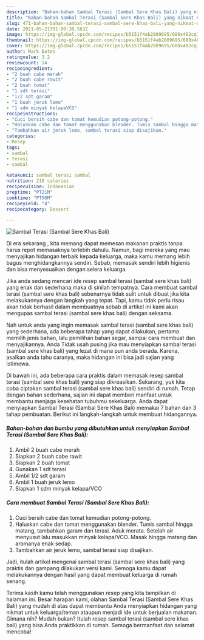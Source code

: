 ```yaml
---
description: "Bahan-bahan Sambal Terasi (Sambal Sere Khas Bali) yang nikmat Untuk Jualan"
title: "Bahan-bahan Sambal Terasi (Sambal Sere Khas Bali) yang nikmat Untuk Jualan"
slug: 471-bahan-bahan-sambal-terasi-sambal-sere-khas-bali-yang-nikmat-untuk-jualan
date: 2021-05-21T01:00:30.563Z
image: https://img-global.cpcdn.com/recipes/b5151f4ab2809695/680x482cq70/sambal-terasi-sambal-sere-khas-bali-foto-resep-utama.jpg
thumbnail: https://img-global.cpcdn.com/recipes/b5151f4ab2809695/680x482cq70/sambal-terasi-sambal-sere-khas-bali-foto-resep-utama.jpg
cover: https://img-global.cpcdn.com/recipes/b5151f4ab2809695/680x482cq70/sambal-terasi-sambal-sere-khas-bali-foto-resep-utama.jpg
author: Mark Bates
ratingvalue: 3.2
reviewcount: 14
recipeingredient:
- "2 buah cabe merah"
- "2 buah cabe rawit"
- "2 buah tomat"
- "1 sdt terasi"
- "1/2 sdt garam"
- "1 buah jeruk lemo"
- "1 sdm minyak kelapaVCO"
recipeinstructions:
- "Cuci bersih cabe dan tomat kemudian potong-potong."
- "Haluskan cabe dan tomat menggunakan blender. Tumis sambal hingga matang, tambahkan garam dan terasi. Aduk merata. Setelah air menyusut lalu masukkan minyak kelapa/VCO. Masak hingga matang dan aromanya enak sedap."
- "Tambahkan air jeruk lemo, sambal terasi siap disajikan."
categories:
- Resep
tags:
- sambal
- terasi
- sambal

katakunci: sambal terasi sambal 
nutrition: 218 calories
recipecuisine: Indonesian
preptime: "PT21M"
cooktime: "PT50M"
recipeyield: "4"
recipecategory: Dessert

---
```



![Sambal Terasi (Sambal Sere Khas Bali)](https://img-global.cpcdn.com/recipes/b5151f4ab2809695/680x482cq70/sambal-terasi-sambal-sere-khas-bali-foto-resep-utama.jpg)

Di era  sekarang , kita memang dapat memesan makanan praktis tanpa harus repot memasaknya terlebih dahulu. Namun, bagi mereka yang mau menyajikan hidangan terbaik kepada keluarga, maka kamu memang lebih bagus menghidangkannya sendiri. Sebab, memasak sendiri lebih higienis dan bisa menyesuaikan dengan selera keluarga.

Jika anda sedang mencari ide resep sambal terasi (sambal sere khas bali) yang enak dan sederhana,maka di sinilah tempatnya. Cara membuat sambal terasi (sambal sere khas bali)  sebenarnya tidak sulit untuk dibuat jika kita melakukannya dengan langkah yang tepat. Tapi, kamu tidak perlu risau akan tidak berhasil dalam membuatnya 
sebab di artikel ini kami akan mengupas sambal terasi (sambal sere khas bali) dengan seksama.  



Nah untuk anda yang ingin memasak sambal terasi (sambal sere khas bali) yang sederhana, ada beberapa tahap yang dapat dilakukan, pertama memilih jenis bahan, lalu pemilihan bahan segar, sampai cara membuat dan menyajikannya. Anda Tidak usah pusing jika mau menyiapkan sambal terasi (sambal sere khas bali) yang lezat di mana pun anda berada. Karena, asalkan anda  tahu caranya, maka hidangan ini bisa jadi sajian yang istimewa.

Di bawah ini, ada beberapa cara praktis  dalam memasak resep sambal terasi (sambal sere khas bali) yang siap dikreasikan. Sekarang, yuk kita coba ciptakan sambal terasi (sambal sere khas bali) sendiri di rumah. Tetap dengan bahan sederhana, sajian ini dapat memberi manfaat untuk membantu menjaga kesehatan tubuhmu sekeluarga. Anda dapat menyiapkan Sambal Terasi (Sambal Sere Khas Bali) memakai 7 bahan dan 3 tahap pembuatan. Berikut ini langkah-langkah untuk membuat hidangannya.

<!--inarticleads1-->

##### Bahan-bahan dan bumbu yang dibutuhkan untuk menyiapkan Sambal Terasi (Sambal Sere Khas Bali):

1. Ambil 2 buah cabe merah
1. Siapkan 2 buah cabe rawit
1. Siapkan 2 buah tomat
1. Gunakan 1 sdt terasi
1. Ambil 1/2 sdt garam
1. Ambil 1 buah jeruk lemo
1. Siapkan 1 sdm minyak kelapa/VCO




<!--inarticleads2-->

##### Cara membuat Sambal Terasi (Sambal Sere Khas Bali):

1. Cuci bersih cabe dan tomat kemudian potong-potong.
1. Haluskan cabe dan tomat menggunakan blender. Tumis sambal hingga matang, tambahkan garam dan terasi. Aduk merata. Setelah air menyusut lalu masukkan minyak kelapa/VCO. Masak hingga matang dan aromanya enak sedap.
1. Tambahkan air jeruk lemo, sambal terasi siap disajikan.




Jadi, itulah artikel mengenai  sambal terasi (sambal sere khas bali)  yang praktis dan gampang dilakukan versi kami. Semoga kamu dapat melakukannya dengan hasil yang dapat membuat keluarga di rumah senang. 

Terima kasih kamu telah menggunakan resep yang kita tampilkan di halaman ini. Besar harapan kami, olahan  Sambal Terasi (Sambal Sere Khas Bali) yang mudah di atas dapat membantu Anda menyiapkan hidangan yang nikmat untuk keluarga/teman ataupun menjadi ide untuk berjualan makanan. Gimana nih? Mudah bukan? Itulah resep sambal terasi (sambal sere khas bali) yang bisa Anda praktikkan di rumah. Semoga bermanfaat dan selamat mencoba!

